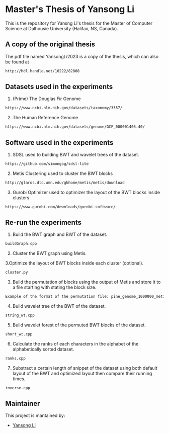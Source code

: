# Master's Thesis of Yansong Li
This is the repository for Yansng Li's thesis for the Master of Computer Science at Dalhousie University (Halifax, NS, Canada).

## A copy of the original thesis 
The pdf file named YansongLi2023 is a copy of the thesis, which can also be found at
```bash
http://hdl.handle.net/10222/82808
```

## Datasets used in the experiments
1. (Prime) The Douglas Fir Genome
```bash
https://www.ncbi.nlm.nih.gov/datasets/taxonomy/3357/
```

2. The Human Reference Genome
```bash
https://www.ncbi.nlm.nih.gov/datasets/genome/GCF_000001405.40/
```

## Software used in the experiments
1. SDSL used to building BWT and wavelet trees of the dataset.
```bash
https://github.com/simongog/sdsl-lite
```

2. Metis Clustering used to cluster the BWT blocks
```bash
http://glaros.dtc.umn.edu/gkhome/metis/metis/download
```

3. Gurobi Optimizer used to optimizer the layout of the BWT blocks inside clusters
```bash
https://www.gurobi.com/downloads/gurobi-software/
```

## Re-run the experiments
1. Build the BWT graph and BWT of the dataset.
```bash
buildGraph.cpp
```

2. Cluster the BWT graph using Metis.

3.Optimize the layout of BWT blocks inside each cluster (optional).
```bash
cluster.py
```

3. Build the permutation of blocks using the output of Metis and store it to a file starting with stating the block size.
```bash
Example of the format of the permutation file: pine_genome_1000000_metisOrder10.txt (clustered with block size 100000 bases and cluster number of 10)
```

4. Build wavelet tree of the BWT of the dataset.
```bash
string_wt.cpp
```

5. Build wavelet forest of the permuted BWT blocks of the dataset.
```bash
short_wt.cpp
```

6. Calculate the ranks of each characters in the alphabet of the alphabetically sorted dataset.
```bash
ranks.cpp
```

7. Substract a certain length of snippet of the dataset using both default layout of the BWT and optimized layout then compare their running times.
```bash
inverse.cpp
```

## Maintainer
This project is mantained by:
* [Yansong Li](https://git.cs.dal.ca/yansong)
